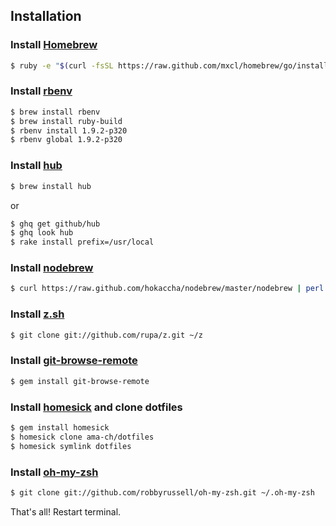 ## Installation

### Install [Homebrew](http://brew.sh/)

```sh
$ ruby -e "$(curl -fsSL https://raw.github.com/mxcl/homebrew/go/install)"
```

### Install [rbenv](https://github.com/sstephenson/rbenv/)

```sh
$ brew install rbenv
$ brew install ruby-build
$ rbenv install 1.9.2-p320
$ rbenv global 1.9.2-p320
```

### Install [hub](https://hub.github.com/)

```sh
$ brew install hub
```

or

```sh
$ ghq get github/hub
$ ghq look hub
$ rake install prefix=/usr/local
```

### Install [nodebrew](https://github.com/hokaccha/nodebrew)

```sh
$ curl https://raw.github.com/hokaccha/nodebrew/master/nodebrew | perl - setup
```

### Install [z.sh](https://github.com/rupa/z)

```sh
$ git clone git://github.com/rupa/z.git ~/z
```

### Install [git-browse-remote](https://github.com/motemen/git-browse-remote)

```sh
$ gem install git-browse-remote
```

### Install [homesick](https://github.com/technicalpickles/homesick) and clone dotfiles

```sh
$ gem install homesick
$ homesick clone ama-ch/dotfiles
$ homesick symlink dotfiles
```

### Install [oh-my-zsh](https://github.com/robbyrussell/oh-my-zsh)

```sh
$ git clone git://github.com/robbyrussell/oh-my-zsh.git ~/.oh-my-zsh
```

That's all! Restart terminal.
